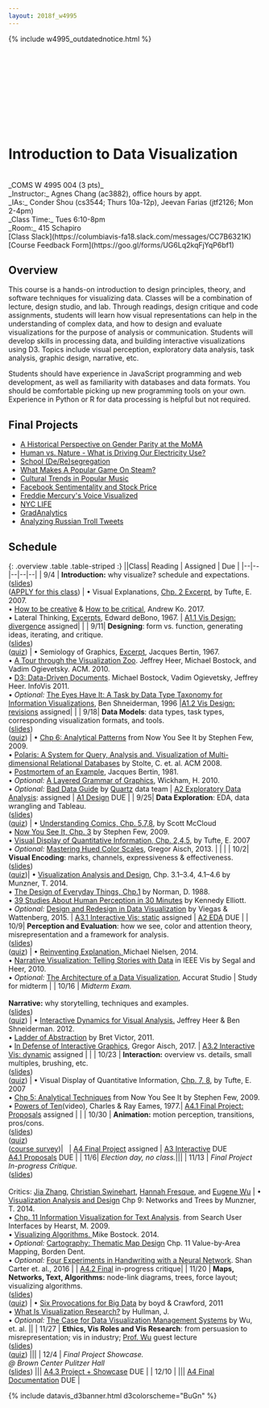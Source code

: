 ```yaml
---
layout: 2018f_w4995
---
```

{% include w4995_outdatednotice.html %}

<svg id="d3banner"></svg>

# Introduction to Data Visualization

<br>
_COMS W 4995 004 (3 pts)_ <br>
_Instructor:_ Agnes Chang (ac3882), office hours by appt. <br>
_IAs:_ Conder Shou (cs3544; Thurs 10a-12p), Jeevan Farias (jtf2126; Mon 2-4pm)<br>
_Class Time:_ Tues 6:10-8pm <br>
_Room:_ 415 Schapiro <br>
[Class Slack](https://columbiavis-fa18.slack.com/messages/CC7B6321K) <br>
[Course Feedback Form](https://goo.gl/forms/UG6Lq2kqFjYqP6bf1)

## Overview

This course is a hands-on introduction to design principles, theory, and software techniques for visualizing data. Classes will be a combination of lecture, design studio, and lab. Through readings, design critique and code assignments, students will learn how visual representations can help in the understanding of complex data, and how to design and evaluate visualizations for the purpose of analysis or communication. Students will develop skills in processing data, and building interactive visualizations using D3. Topics include visual perception, exploratory data analysis, task analysis, graphic design, narrative, etc.

Students should have experience in JavaScript programming and web development, as well as familiarity with databases and data formats. You should be comfortable picking up new programming tools on your own. Experience in Python or R for data processing is helpful but not required.

## Final Projects

- [A Historical Perspective on Gender Parity at the MoMA](https://beta.observablehq.com/@ataylorg/untitled/2)
- [Human vs. Nature - What is Driving Our Electricity Use?](https://project.alan-zhufengxu.com/new-york-electricity-story)
- [School (De/Re)segregation](https://datashizteam.github.io/A4_test/)
- [What Makes A Popular Game On Steam?](https://owlviz.jczhang.com/)
- [Cultural Trends in Popular Music ](https://beta.observablehq.com/@vizbiz/search-sentiment-analysis-of-billboard-top-100-songs-2000-2?fbclid=IwAR0DwHIG5GSFzvf5yLxhk2IYjm0QcKN8d-ZaHP_01h9Sx7vYRsGklax4XVw)
- [Facebook Sentimentality and Stock Price](https://beta.observablehq.com/@wanlinxie/untitled/5)
- [Freddie Mercury's Voice Visualized](https://julialedur.github.io/freddie-mercurys-voice/)
- [NYC LIFE](https://beta.observablehq.com/@janewukk/final-xploration1)
- [GradAnalytics](http://gradanalytics.ddns.net/)
- [Analyzing Russian Troll Tweets](https://beta.observablehq.com/@mogryzko/for-chris/2)

## Schedule

{: .overview .table .table-striped :}
||Class| Reading | Assigned | Due |
|--|--|--|--|--|
| 9/4 | **Introduction:** why visualize? schedule and expectations.<br>([slides](https://docs.google.com/presentation/d/1DvytttEEQ4Ru9Rh0ixBajnNy-AqGvrATWJjFipn3b2g/edit?usp=sharing))<br>([APPLY for this class](https://goo.gl/forms/hgAH8T8bUhtdpPYo1)) | • Visual Explanations, [Chp. 2 Excerpt](https://courseworks2.columbia.edu/courses/67918/files/3201029), by Tufte, E. 2007.<br>• [How to be creative](http://faculty.washington.edu/ajko/books/design-methods/how-to-be-creative.html) & [How to be critical](http://faculty.washington.edu/ajko/books/design-methods/how-to-be-critical.html), Andrew Ko. 2017.<br>• Lateral Thinking, [Excerpts](https://courseworks2.columbia.edu/courses/67918/files/3201020), Edward deBono, 1967. | [A1.1 Vis Design: divergence](a1.html) assigned| |
| 9/11| **Designing**: form vs. function, generating ideas, iterating, and critique.<br>([slides](https://docs.google.com/presentation/d/1Q8qXaaLcdk3TXsmvmQiKGudu2wFfa_0sjG-rNrf3wRY/edit?usp=sharing))<br>([quiz](https://goo.gl/forms/sdh5ZqaCyyAIH5n13)) | • Semiology of Graphics, [Excerpt](https://courseworks2.columbia.edu/courses/67918/files?preview=3298037), Jacques Bertin, 1967.<br>• [A Tour through the Visualization Zoo](http://queue.acm.org/detail.cfm?id=1805128). Jeffrey Heer, Michael Bostock, and Vadim Ogievetsky. ACM. 2010.<br>• [D3: Data-Driven Documents](http://vis.stanford.edu/files/2011-D3-InfoVis.pdf). Michael Bostock, Vadim Ogievetsky, Jeffrey Heer. InfoVis 2011.<br>• *Optional:* [The Eyes Have It: A Task by Data Type Taxonomy for Information Visualizations](http://drum.lib.umd.edu/bitstream/handle/1903/466/CS-TR-3665.pdf?sequence=2), Ben Shneiderman, 1996 |[A1.2 Vis Design: revisions](a1.html) assigned| |
| 9/18| **Data Models**: data types, task types, corresponding visualization formats, and tools.<br>([slides](https://docs.google.com/presentation/d/1gb__-ZkYqcHyEzjJ7t9-3R08OWoB6egUCYFfWyHLOQA/edit?usp=sharing))<br>([quiz](https://goo.gl/forms/Nm3VHgOPPMYHcpcq2)) | • [Chp 6: Analytical Patterns](https://courseworks2.columbia.edu/courses/67918/files/3298557) from Now You See It by Stephen Few, 2009.<br>• [Polaris: A System for Query, Analysis and. Visualization of Multi-dimensional Relational Databases](https://research.tableau.com/sites/default/files/Tableau-CACM-Nov-2008-Polaris-Article-by-Stolte-Tang-Hanrahan.pdf) by Stolte, C. et. al. ACM 2008.<br>• [Postmortem of an Example](https://courseworks2.columbia.edu/courses/67918/files/3298035), Jacques Bertin, 1981.<br>• *Optional:* [A Layered Grammar of Graphics](http://vita.had.co.nz/papers/layered-grammar.html), Wickham, H. 2010.<br>• *Optional:* [Bad Data Guide](https://github.com/Quartz/bad-data-guide) by [Quartz](http://agneschang.net/gsapp-dataviz-archhum/qz.com) data team | [A2 Exploratory Data Analysis](a2.html): assigned | [A1 Design](a1.html) DUE |
| 9/25| **Data Exploration**: EDA, data wrangling and Tableau.<br>([slides](https://docs.google.com/presentation/d/1w83E46TXgnLD9YKmhvp90GmoGtr42euAMJVmNSIRLuY/edit?usp=sharing))<br>([quiz](https://goo.gl/forms/3VfNlNJtYOjOqHul1)) | • [Understanding Comics, Chp. 5,7,8](https://courseworks2.columbia.edu/courses/67918/files/3201028), by Scott McCloud<br>• [Now You See It, Chp. 3](https://courseworks2.columbia.edu/courses/67918/files?preview=3347098) by Stephen Few, 2009.<br>• [Visual Display of Quantitative Information, Chp. 2,4,5](https://courseworks2.columbia.edu/courses/67918/files/3298097), by Tufte, E. 2007<br>• _Optional:_ [Mastering Hued Color Scales](https://www.vis4.net/blog/2013/09/mastering-multi-hued-color-scales/), Gregor Aisch, 2013. | | |
| 10/2| **Visual Encoding**: marks, channels, expressiveness & effectiveness.<br>([slides](https://docs.google.com/presentation/d/1yoGxjp3ZdGYi-Bh07XTmiwzWEpXDvyZ2vS81NYkXAe0/edit?usp=sharing))<br>([quiz](https://goo.gl/forms/4gHXjrBudpinz1Ds2))| • [Visualization Analysis and Design](https://clio.columbia.edu/catalog/11255731), Chp. 3.1–3.4, 4.1–4.6 by Munzner, T. 2014.<br>• [The Design of Everyday Things, Chp.1](https://courseworks2.columbia.edu/courses/67918/files?preview=3405668) by Norman, D. 1988.<br>• [39 Studies About Human Perception in 30 Minutes](https://medium.com/@kennelliott/39-studies-about-human-perception-in-30-minutes-4728f9e31a73) by Kennedy Elliott.<br>• _Optional:_ [Design and Redesign in Data Visualization](https://medium.com/@hint_fm/design-and-redesign-4ab77206cf9#.mha4ohu1t) by Viegas & Wattenberg, 2015. | [A3.1 Interactive Vis: static](a3.html) assigned | [A2 EDA](a2.html) DUE |
| 10/9| **Perception and Evaluation**: how we see, color and attention theory, misrepresentation and a framework for analysis.<br>([slides](https://docs.google.com/presentation/d/1_Duy4ppJDh3p7NTR2kvaGgvD47WFmiQiv_rISe5xctE/edit?usp=sharing))<br>([quiz](https://goo.gl/forms/ftRr1xJuGlfRmjxo2)) | • [Reinventing Explanation. ](http://michaelnielsen.org/reinventing_explanation/) Michael Nielsen, 2014.<br>• [Narrative Visualization: Telling Stories with Data](https://courseworks2.columbia.edu/courses/67918/files?preview=3440921) in IEEE Vis by Segal and Heer, 2010.<br>• _Optional:_ [The Architecture of a Data Visualization](https://medium.com/accurat-studio/the-architecture-of-a-data-visualization-470b807799b4), Accurat Studio | Study for midterm |
| 10/16 | _Midterm Exam._<br><br>**Narrative:** why storytelling, techniques and examples.<br>([slides](https://docs.google.com/presentation/d/1SuhVcaW6VZev7T6eiQpKlccD_VBT-GdMUzb3KPKcxsQ/edit?usp=sharing))<br>([quiz](https://goo.gl/forms/9rsp95Krq84ZP7Bq2)) | • [Interactive Dynamics for Visual Analysis.](http://portal.acm.org/ft_gateway.cfm?id=2146416&type=pdf) Jeffrey Heer & Ben Shneiderman. 2012.<br>• [Ladder of Abstraction](http://worrydream.com/LadderOfAbstraction/) by Bret Victor, 2011.<br>• [In Defense of Interactive Graphics](https://www.vis4.net/blog/2017/03/in-defense-of-interactive-graphics/), Gregor Aisch, 2017. | [A3.2 Interactive Vis: dynamic](a3.html) assigned | |
| 10/23 | **Interaction:** overview vs. details, small multiples, brushing, etc.<br>([slides](https://docs.google.com/presentation/d/1jL4EAQf-zxq6K1vHJ3kmh6nqRopkNRIRSCG9CbwfYLU/edit?usp=sharing))<br>([quiz](https://goo.gl/forms/dFbnKs5mvUlXNjGa2)) | • Visual Display of Quantitative Information, [Chp. 7, 8](https://courseworks2.columbia.edu/courses/67918/files?preview=3348986), by Tufte, E. 2007<br>• [Chp 5: Analytical Techniques](https://courseworks2.columbia.edu/courses/67918/files?preview=3347100) from Now You See It by Stephen Few, 2009.<br>• [Powers of Ten](https://youtu.be/0fKBhvDjuy0)(video), Charles & Ray Eames, 1977.| [A4.1 Final Project: Proposals](a4.html) assigned |  |
| 10/30 | **Animation:** motion perception, transitions, pros/cons.<br>([slides](https://docs.google.com/presentation/d/1xHuOP7Tlsy1waTXpLI2iUkjDfWtAZoHvGQKSAQ8MOtk/edit?usp=sharing))<br>([quiz](https://goo.gl/forms/cdirOAjYlb6ZPAhS2))<br>([course survey](https://goo.gl/forms/ItvfRCR7dr2YQDI02))| &nbsp; | [A4 Final Project](a4.html) assigned | [A3 Interactive](a3.html) DUE<br>[A4.1 Proposals](a4.html) DUE |
| 11/6| _Election day, no class._|||
| 11/13 | _Final Project In-progress Critique._<br>([slides](https://docs.google.com/presentation/d/16o-QG2PzI6nRpkOtGPbUYy0EI6Vv8PyORfBFycXamQk/edit?usp=sharing))<br><br>Critics: [Jia Zhang](https://dataminding.blog/), [Christian Swinehart](https://www.newschool.edu/parsons/faculty/christian-swinehart/), [Hannah Fresque](https://www.propublica.org/people/hannah-fresques), and [Eugene Wu](http://www.eugenewu.net/) | •  [Visualization Analysis and Design](https://clio.columbia.edu/catalog/11255731) Chp 9: Networks and Trees by Munzner, T. 2014.<br>• [Chp. 11 Information Visualization for Text Analysis](http://searchuserinterfaces.com/book/sui_ch11_text_analysis_visualization.html). from Search User Interfaces by Hearst, M. 2009.<br>• [Visualizing Algorithms. ](https://bost.ocks.org/mike/algorithms/) Mike Bostock. 2014.<br>• *Optional:* [Cartography: Thematic Map Design](https://magrawala.github.io/cs448b-fa17/assets/docs/Dent-Chap11.pdf) Chp. 11 Value-by-Area Mapping, Borden Dent.<br>• *Optional:* [Four Experiments in Handwriting with a Neural Network](https://distill.pub/2016/handwriting/). Shan Carter et. al., 2016 | | [A4.2 Final](a4.html) in-progress critique|
| 11/20 | **Maps, Networks, Text, Algorithms:** node-link diagrams, trees, force layout; visualizing algorithms.<br>([slides](https://docs.google.com/presentation/d/1aJTNUTo0l1IoVEg0t8_GIn87W35F5CpKQ6gCVOU14Ng/edit?usp=sharing))<br>([quiz](https://goo.gl/forms/MsnYUkjyCyWPvj4H2)) | • [Six Provocations for Big Data](https://courseworks2.columbia.edu/courses/67918/files?preview=3722127) by boyd & Crawford, 2011<br>• [What Is Visualization Research?](https://medium.com/multiple-views-visualization-research-explained/what-is-visualization-research-what-should-it-be-8840a9ba658) by Hullman, J.<br>• _Optional:_ [The Case for Data Visualization Management Systems](https://www.dropbox.com/s/yhwnsxfhau7pp1c/Ermac.pdf?dl=0) by Wu, et. al. ||
| 11/27 | **Ethics, Vis Roles and Vis Research**: from persuasion to misrepresentation; vis in industry; [Prof. Wu](http://www.eugenewu.net/) guest lecture<br>([slides](https://docs.google.com/presentation/d/1XtA2TXzHKwzeABgxDwn5UZ_rKG1kkoq33wUpkl-AKYM/edit?usp=sharing))<br>([quiz](https://goo.gl/forms/dbdvlY7iYuigAFek2)) |||
| 12/4 | _Final Project Showcase.<br>@ Brown Center Pulitzer Hall_<br>([slides](https://docs.google.com/presentation/d/1nYcUYv7CBc9zRPrQmzM72gTwgi1lvHsfLGdhzeDp4SQ/edit?usp=sharing)) ||| [A4.3 Project + Showcase](a4.html) DUE |
| 12/10 | ||| [A4 Final Documentation](a4.html) DUE |

{% include datavis_d3banner.html d3colorscheme="BuGn" %}
